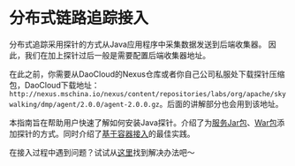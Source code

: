 # 分布式链路追踪接入
分布式追踪采用探针的方式从Java应用程序中采集数据发送到后端收集器。
因此，我们在加上探针过后一般是需要配置后端收集器地址。

在此之前，你需要从DaoCloud的Nexus仓库或者你自己公司私服处下载探针压缩包，DaoCloud下载地址：`http://nexus.mschina.io/nexus/content/repositories/labs/org/apache/skywalking/dmp/agent/2.0.0/agent-2.0.0.gz`。后面的讲解部分也会用到该地址。

本指南旨在帮助用户快速了解如何安装Java探针。介绍了为[服务Jar包](jar.md)、[War包](war.md)添加探针的方式。同时介绍了[基于容器接入](docker.md)的最佳实践。

在接入过程中遇到问题？试试从[这里](faq/README.md)找到解决办法吧～